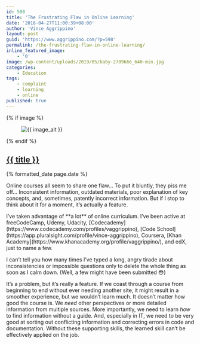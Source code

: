 ```yaml
---
id: 598
title: 'The Frustrating Flaw in Online Learning'
date: '2018-04-27T11:00:39+08:00'
author: 'Vince Aggrippino'
layout: post
guid: 'https://www.aggrippino.com/?p=598'
permalink: /the-frustrating-flaw-in-online-learning/
inline_featured_image:
    - '0'
image: /wp-content/uploads/2019/05/baby-2709666_640-min.jpg
categories:
    - Education
tags:
    - complaint
    - learning
    - online
published: true
---
```

{% if image %}
    <figure class="post__image">
        <img src="{{ image }}" alt="{{ image_alt }}">
    </figure>
{% endif %}

<h2 class="post__title"><a href="{{ page.url }}">{{ title }}</a></h2>

<p class="post__date">{% formatted_date page.date %}</p>

 Online courses all seem to share one flaw… To put it bluntly, they piss me off… Inconsistent information, outdated materials, poor explanation of key concepts, and, sometimes, patently incorrect information. But if I stop to think about it for a moment, it’s actually a feature.

<div class="wp-block-jetpack-markdown">I’ve taken advantage of **a lot** of online curriculum. I’ve been active at freeCodeCamp, Udemy, Udacity, [Codecademy](https://www.codecademy.com/profiles/vaggrippino), [Code School](https://app.pluralsight.com/profile/vince-aggrippino), Coursera, [Khan Academy](https://www.khanacademy.org/profile/vaggrippino/), and edX, just to name a few.

I can’t tell you how many times I’ve typed a long, angry tirade about inconsistencies or impossible questions only to delete the whole thing as soon as I calm down. (Well, a few might have been submitted 😳)

It’s a problem, but it’s really a feature. If we coast through a course from beginning to end without ever needing another site, it might result in a smoother experience, but we wouldn’t learn much. It doesn’t matter how good the course is. We *need* other perspectives or more detailed information from multiple sources. More importantly, we need to learn *how* to find information without a guide. And, especially in IT, we need to be very good at sorting out conflicting information and correcting errors in code and documentation. Without these supporting skills, the learned skill can’t be effectively applied on the job.

</div>
